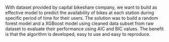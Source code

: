 With dataset provided by capital bikeshare company, we want to build as effective model to predict the availability of 
bikes at each station during specific period of time for their users. The solution was to build a 
random forest model and a XGBoost model using cleaned data subset from raw dataset to 
evaluate their performance using AIC and BIC values. The benefit is that the algorithm is 
developed, easy to use and easy to reproduce. 
